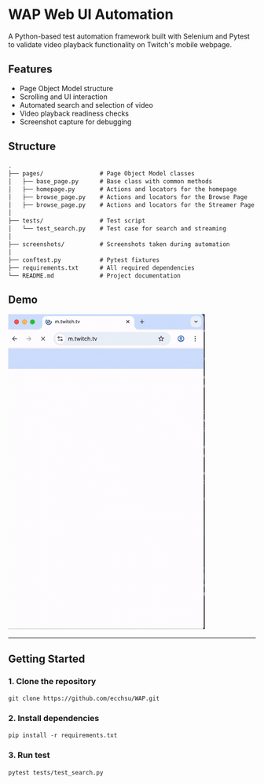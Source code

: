 # WAP Web UI Automation

A Python-based test automation framework built with Selenium and Pytest to validate video playback functionality on Twitch's mobile webpage.

## Features

- Page Object Model structure
- Scrolling and UI interaction
- Automated search and selection of video
- Video playback readiness checks
- Screenshot capture for debugging

## Structure

```
.
├── pages/                # Page Object Model classes
│   ├── base_page.py      # Base class with common methods
│   ├── homepage.py       # Actions and locators for the homepage
│   ├── browse_page.py    # Actions and locators for the Browse Page
│   ├── browse_page.py    # Actions and locators for the Streamer Page
│
├── tests/                # Test script
│   └── test_search.py    # Test case for search and streaming
│
├── screenshots/          # Screenshots taken during automation
│
├── conftest.py           # Pytest fixtures
├── requirements.txt      # All required dependencies
└── README.md             # Project documentation
```

## Demo

![Test running locally](./demo.gif)

---

## Getting Started

### 1. Clone the repository
```commandline
git clone https://github.com/ecchsu/WAP.git
```

### 2. Install dependencies
```commandline
pip install -r requirements.txt
```
### 3. Run test
```commandline
pytest tests/test_search.py
```